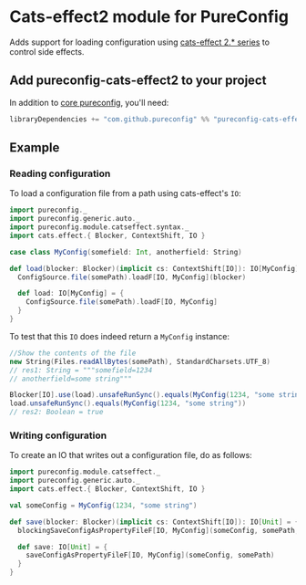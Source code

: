 # Cats-effect2 module for PureConfig

Adds support for loading configuration using [cats-effect 2.* series](https://github.com/typelevel/cats-effect) to control side effects.

## Add pureconfig-cats-effect2 to your project

In addition to [core pureconfig](https://github.com/pureconfig/pureconfig), you'll need:

```scala
libraryDependencies += "com.github.pureconfig" %% "pureconfig-cats-effect2" % "0.15.0"
```

## Example

### Reading configuration

To load a configuration file from a path using cats-effect's `IO`:


```scala
import pureconfig._
import pureconfig.generic.auto._
import pureconfig.module.catseffect.syntax._
import cats.effect.{ Blocker, ContextShift, IO }

case class MyConfig(somefield: Int, anotherfield: String)

def load(blocker: Blocker)(implicit cs: ContextShift[IO]): IO[MyConfig] = {
  ConfigSource.file(somePath).loadF[IO, MyConfig](blocker)

  def load: IO[MyConfig] = {
    ConfigSource.file(somePath).loadF[IO, MyConfig]
  }
}
```

To test that this `IO` does indeed return a `MyConfig` instance:


```scala
//Show the contents of the file
new String(Files.readAllBytes(somePath), StandardCharsets.UTF_8)
// res1: String = """somefield=1234
// anotherfield=some string"""

Blocker[IO].use(load).unsafeRunSync().equals(MyConfig(1234, "some string"))
load.unsafeRunSync().equals(MyConfig(1234, "some string"))
// res2: Boolean = true
```

### Writing configuration

To create an IO that writes out a configuration file, do as follows:


```scala
import pureconfig.module.catseffect._
import pureconfig.generic.auto._
import cats.effect.{ Blocker, ContextShift, IO }

val someConfig = MyConfig(1234, "some string")

def save(blocker: Blocker)(implicit cs: ContextShift[IO]): IO[Unit] = {
  blockingSaveConfigAsPropertyFileF[IO, MyConfig](someConfig, somePath, blocker)

  def save: IO[Unit] = {
    saveConfigAsPropertyFileF[IO, MyConfig](someConfig, somePath)
  }
}
```
